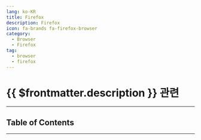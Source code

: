 ```yaml
---
lang: ko-KR
title: Firefox
description: Firefox
icon: fa-brands fa-firefox-browser
category:
  - Browser
  - Firefox
tag: 
  - browser
  - firefox
---
```


# {{ $frontmatter.description }} 관련

<ShieldsGroup logos="firefox"/>

---

## Table of Contents

<ToCLocal basePath="/tool/firefox/" />

---

<TagLinks />